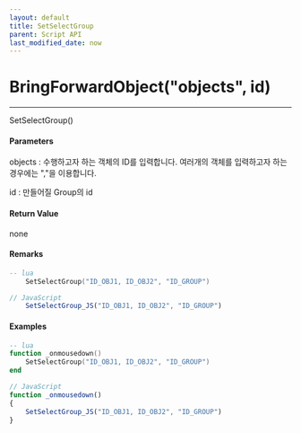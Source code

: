 ```yaml
---
layout: default
title: SetSelectGroup
parent: Script API
last_modified_date: now
---
```


# BringForwardObject\(\"objects\", id\)

---
SetSelectGroup\(\)

#### Parameters

objects : 수행하고자 하는 객체의 ID를 입력합니다. 여러개의 객체를 입력하고자 하는경우에는 ","을 이용합니다.

id : 만들어질 Group의 id


#### Return Value

none
#### Remarks
```lua
-- lua
    SetSelectGroup("ID_OBJ1, ID_OBJ2", "ID_GROUP")
```

```js
// JavaScript  
    SetSelectGroup_JS("ID_OBJ1, ID_OBJ2", "ID_GROUP")
```
#### Examples


```lua
-- lua
function _onmousedown()
    SetSelectGroup("ID_OBJ1, ID_OBJ2", "ID_GROUP")
end
```

```js
// JavaScript
function _onmousedown()
{    
    SetSelectGroup_JS("ID_OBJ1, ID_OBJ2", "ID_GROUP")
}
```










